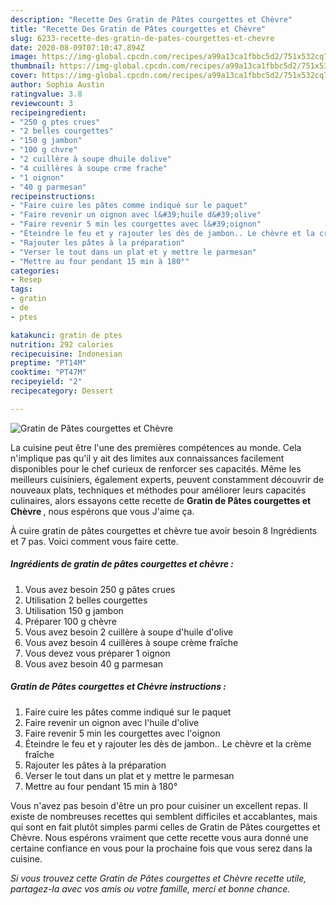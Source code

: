 ```yaml
---
description: "Recette Des Gratin de Pâtes courgettes et Chèvre"
title: "Recette Des Gratin de Pâtes courgettes et Chèvre"
slug: 6233-recette-des-gratin-de-pates-courgettes-et-chevre
date: 2020-08-09T07:10:47.894Z
image: https://img-global.cpcdn.com/recipes/a99a13ca1fbbc5d2/751x532cq70/gratin-de-pates-courgettes-et-chevre-photo-principale-de-la-recette.jpg
thumbnail: https://img-global.cpcdn.com/recipes/a99a13ca1fbbc5d2/751x532cq70/gratin-de-pates-courgettes-et-chevre-photo-principale-de-la-recette.jpg
cover: https://img-global.cpcdn.com/recipes/a99a13ca1fbbc5d2/751x532cq70/gratin-de-pates-courgettes-et-chevre-photo-principale-de-la-recette.jpg
author: Sophia Austin
ratingvalue: 3.8
reviewcount: 3
recipeingredient:
- "250 g ptes crues"
- "2 belles courgettes"
- "150 g jambon"
- "100 g chvre"
- "2 cuillère à soupe dhuile dolive"
- "4 cuillères à soupe crme frache"
- "1 oignon"
- "40 g parmesan"
recipeinstructions:
- "Faire cuire les pâtes comme indiqué sur le paquet"
- "Faire revenir un oignon avec l&#39;huile d&#39;olive"
- "Faire revenir 5 min les courgettes avec l&#39;oignon"
- "Éteindre le feu et y rajouter les dès de jambon.. Le chèvre et la crème fraîche"
- "Rajouter les pâtes à la préparation"
- "Verser le tout dans un plat et y mettre le parmesan"
- "Mettre au four pendant 15 min à 180°"
categories:
- Resep
tags:
- gratin
- de
- ptes

katakunci: gratin de ptes 
nutrition: 292 calories
recipecuisine: Indonesian
preptime: "PT14M"
cooktime: "PT47M"
recipeyield: "2"
recipecategory: Dessert

---
```



![Gratin de Pâtes courgettes et Chèvre](https://img-global.cpcdn.com/recipes/a99a13ca1fbbc5d2/751x532cq70/gratin-de-pates-courgettes-et-chevre-photo-principale-de-la-recette.jpg)

La cuisine peut être l'une des premières compétences au monde. Cela n'implique pas qu'il y ait des limites aux connaissances facilement disponibles pour le chef curieux de renforcer ses capacités. Même les meilleurs cuisiniers, également experts, peuvent constamment découvrir de nouveaux plats, techniques et méthodes pour améliorer leurs capacités culinaires, alors essayons cette recette de <strong> Gratin de Pâtes courgettes et Chèvre </strong>, nous espérons que vous J'aime ça.

<!--inarticleads1-->

À cuire gratin de pâtes courgettes et chèvre tue avoir besoin 8 Ingrédients et 7 pas. Voici comment vous faire cette.

##### Ingrédients de gratin de pâtes courgettes et chèvre :

1. Vous avez besoin 250 g pâtes crues
1. Utilisation 2 belles courgettes
1. Utilisation 150 g jambon
1. Préparer 100 g chèvre
1. Vous avez besoin 2 cuillère à soupe d&#39;huile d&#39;olive
1. Vous avez besoin 4 cuillères à soupe crème fraîche
1. Vous devez vous préparer 1 oignon
1. Vous avez besoin 40 g parmesan




<!--inarticleads2-->

##### Gratin de Pâtes courgettes et Chèvre instructions :

1. Faire cuire les pâtes comme indiqué sur le paquet
1. Faire revenir un oignon avec l&#39;huile d&#39;olive
1. Faire revenir 5 min les courgettes avec l&#39;oignon
1. Éteindre le feu et y rajouter les dès de jambon.. Le chèvre et la crème fraîche
1. Rajouter les pâtes à la préparation
1. Verser le tout dans un plat et y mettre le parmesan
1. Mettre au four pendant 15 min à 180°




<!--inarticleads1-->

<p>
Vous n'avez pas besoin d'être un pro pour cuisiner un excellent repas. Il existe de nombreuses recettes qui semblent difficiles et accablantes, mais qui sont en fait plutôt simples parmi celles de Gratin de Pâtes courgettes et Chèvre. Nous espérons vraiment que cette recette vous aura donné une certaine confiance en vous pour la prochaine fois que vous serez dans la cuisine.
</p>

<p>
<i>Si vous trouvez cette Gratin de Pâtes courgettes et Chèvre recette utile, partagez-la avec vos amis ou votre famille, merci et bonne chance.</i>
</p>

